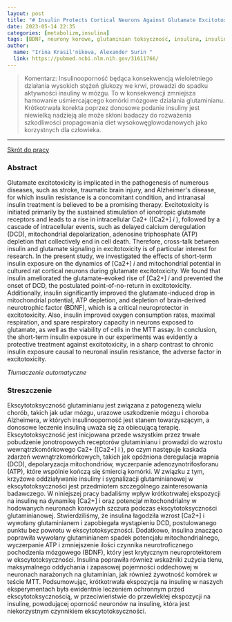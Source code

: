 ```yaml
---
layout: post
title: "# Insulin Protects Cortical Neurons Against Glutamate Excitotoxicity "
date: 2023-05-14 22:35
categories: [metabolizm,insulina]
tags: [BDNF, neurony korowe, glutaminian toksyczność, insulina, insulinooporność, wolne rodniki, otępienie]
author:
  name: "Irina Krasil'nikova, Alexander Surin "
  link: https://pubmed.ncbi.nlm.nih.gov/31611766/
---
```


> Komentarz:
> Insulinooporność będąca konsekwencją wieloletniego działania wysokich stężeń glukozy we krwi, prowadzi do spadku aktywności insuliny w mózgu. To w konsekwencji zmniejsza hamowanie uśmiercającego komórki mózgowe działania glutaminianu. Krótkotrwała korekta poprzez donosowe podanie insuliny jest niewielką nadzieją ale może skłoni badaczy do rozważenia szkodliwości propagowania diet wysokowęglowodanowych jako korzystnych dla człowieka.
> 
<hr>

[Skrót do pracy](https://www.frontiersin.org/articles/10.3389/fnins.2019.01027/full) 

### Abstract
Glutamate excitotoxicity is implicated in the pathogenesis of numerous diseases, such as stroke, traumatic brain injury, and Alzheimer's disease, for which insulin resistance is a concomitant condition, and intranasal insulin treatment is believed to be a promising therapy. Excitotoxicity is initiated primarily by the sustained stimulation of ionotropic glutamate receptors and leads to a rise in intracellular Ca2+ ([Ca2+] _i_ ), followed by a cascade of intracellular events, such as delayed calcium deregulation (DCD), mitochondrial depolarization, adenosine triphosphate (ATP) depletion that collectively end in cell death. Therefore, cross-talk between insulin and glutamate signaling in excitotoxicity is of particular interest for research. In the present study, we investigated the effects of short-term insulin exposure on the dynamics of [Ca2+] _i_ and mitochondrial potential in cultured rat cortical neurons during glutamate excitotoxicity. We found that insulin ameliorated the glutamate-evoked rise of [Ca2+] _i_ and prevented the onset of DCD, the postulated point-of-no-return in excitotoxicity. Additionally, insulin significantly improved the glutamate-induced drop in mitochondrial potential, ATP depletion, and depletion of brain-derived neurotrophic factor (BDNF), which is a critical neuroprotector in excitotoxicity. Also, insulin improved oxygen consumption rates, maximal respiration, and spare respiratory capacity in neurons exposed to glutamate, as well as the viability of cells in the MTT assay. In conclusion, the short-term insulin exposure in our experiments was evidently a protective treatment against excitotoxicity, in a sharp contrast to chronic insulin exposure causal to neuronal insulin resistance, the adverse factor in excitotoxicity.

*Tłumaczenie automatyczne*

### Streszczenie
Ekscytotoksyczność glutaminianu jest związana z patogenezą wielu chorób, takich jak udar mózgu, urazowe uszkodzenie mózgu i choroba Alzheimera, w których insulinooporność jest stanem towarzyszącym, a donosowe leczenie insuliną uważa się za obiecującą terapię. Ekscytotoksyczność jest inicjowana przede wszystkim przez trwałe pobudzenie jonotropowych receptorów glutaminianu i prowadzi do wzrostu wewnątrzkomórkowego Ca2+ ([Ca2+] i ), po czym następuje kaskada zdarzeń wewnątrzkomórkowych, takich jak opóźniona deregulacja wapnia (DCD), depolaryzacja mitochondriów, wyczerpanie adenozynotrifosforanu (ATP), które wspólnie kończą się śmiercią komórki. W związku z tym, krzyżowe oddziaływanie insuliny i sygnalizacji glutaminianowej w ekscytotoksyczności jest przedmiotem szczególnego zainteresowania badawczego. W niniejszej pracy badaliśmy wpływ krótkotrwałej ekspozycji na insulinę na dynamikę [Ca2+] i oraz potencjał mitochondrialny w hodowanych neuronach korowych szczura podczas ekscytotoksyczności glutaminianowej. Stwierdziliśmy, że insulina łagodziła wzrost [Ca2+] i wywołany glutaminianem i zapobiegała wystąpieniu DCD, postulowanego punktu bez powrotu w ekscytotoksyczności. Dodatkowo, insulina znacząco poprawiła wywołany glutaminianem spadek potencjału mitochondrialnego, wyczerpanie ATP i zmniejszenie ilości czynnika neurotroficznego pochodzenia mózgowego (BDNF), który jest krytycznym neuroprotektorem w ekscytotoksyczności. Insulina poprawiła również wskaźniki zużycia tlenu, maksymalnego oddychania i zapasowej pojemności oddechowej w neuronach narażonych na glutaminian, jak również żywotność komórek w teście MTT. Podsumowując, krótkotrwała ekspozycja na insulinę w naszych eksperymentach była ewidentnie leczeniem ochronnym przed ekscytotoksycznością, w przeciwieństwie do przewlekłej ekspozycji na insulinę, powodującej oporność neuronów na insulinę, która jest niekorzystnym czynnikiem ekscytotoksyczności.